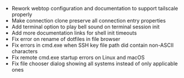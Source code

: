 - Rework webtop configuration and documentation to support tailscale properly
- Make connection clone preserve all connection entry properties
- Add terminal option to play bell sound on terminal session init
- Add more documentation links for shell init timeouts
- Fix error on rename of dotfiles in file browser
- Fix errors in cmd.exe when SSH key file path did contain non-ASCII characters
- Fix remote cmd.exe startup errors on Linux and macOS
- Fix file chooser dialog showing all systems instead of only applicable ones
